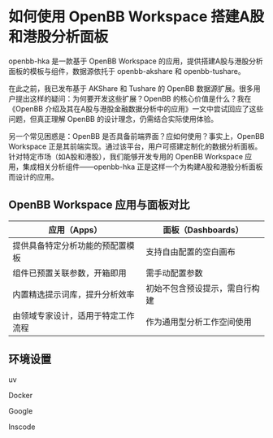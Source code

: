 # 如何使用 OpenBB Workspace 搭建A股和港股分析面板

openbb-hka 是一款基于 OpenBB Workspace 的应用，提供搭建A股与港股分析面板的模板与组件，数据源依托于 openbb-akshare 和 openbb-tushare。

在此之前，我已发布基于 AKShare 和 Tushare 的 OpenBB 数据源扩展。很多用户提出这样的疑问：为何要开发这些扩展？OpenBB 的核心价值是什么？我在《OpenBB 介绍及其在A股与港股金融数据分析中的应用》一文中尝试回应了这些问题，但真正理解 OpenBB 的设计理念，仍需结合实际使用体验。

另一个常见困惑是：OpenBB 是否具备前端界面？应如何使用？事实上，OpenBB Workspace 正是其前端实现。通过该平台，用户可搭建定制化的数据分析面板。针对特定市场（如A股和港股），我们能够开发专用的 OpenBB Workspace 应用，集成相关分析组件——openbb-hka 正是这样一个为构建A股和港股分析面板而设计的应用。

## OpenBB Workspace 应用与面板对比

| **应用（Apps）**             | **面板（Dashboards）**   |
| ---------------------------------- | ------------------------------ |
| 提供具备特定分析功能的预配置模板   | 支持自由配置的空白画布         |
| 组件已预置关联参数，开箱即用       | 需手动配置参数                 |
| 内置精选提示词库，提升分析效率     | 初始不包含预设提示，需自行构建 |
| 由领域专家设计，适用于特定工作流程 | 作为通用型分析工作空间使用     |

## 环境设置

uv

Docker

Google

Inscode

